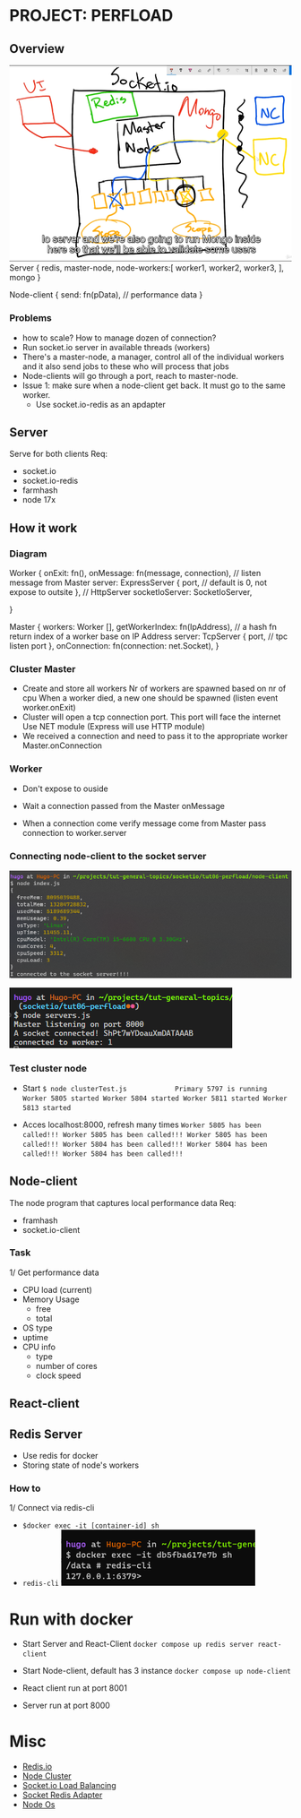 # PROJECT: PERFLOAD
## Overview
![architecture](./screenshots/2-architecure.PNG)
Server {
    redis,
    master-node,
    node-workers:[
        worker1,
        worker2,
        worker3,
    ],
    mongo
}

Node-client {
    send: fn(pData), // performance data
}

### Problems
- how to scale? How to manage dozen of connection?
- Run socket.io server in available threads (workers)
- There's a master-node, a manager, control all of the individual workers and it also send jobs to these who will process that jobs
- Node-clients will go through a port, reach to master-node.
- Issue 1: make sure when a node-client get back. It must go to the same worker.
    - Use socket.io-redis as an apdapter

## Server
Serve for both clients
Req:
- socket.io
- socket.io-redis
- farmhash
- node 17x

## How it work
### Diagram
Worker {
    onExit: fn(),
    onMessage: fn(message, connection), // listen message from Master
    server: ExpressServer {
        port, // default is 0, not expose to outsite
    }, // HttpServer
    socketIoServer: SocketIoServer,

}

Master {
    workers: Worker [],
    getWorkerIndex: fn(IpAddress), // a hash fn return index of a worker base on IP Address
    server: TcpServer {
        port, // tpc listen port
    },
    onConnection: fn(connection: net.Socket),
}

### Cluster Master
- Create and store all workers
    Nr of workers are spawned based on nr of cpu
    When a worker died, a new one should be spawned (listen event worker.onExit)
- Cluster will open a tcp connection port. This port will face the internet
    Use NET module (Express will use HTTP module)
- We received a connection and need to pass it to the appropriate worker
    Master.onConnection

### Worker
- Don't expose to ouside
- Wait a connection passed from the Master
    onMessage

- When a connection come
    verify message come from Master
    pass connection to worker.server

### Connecting node-client to the socket server
![client connected](./screenshots/3-node-client-connect.PNG)

![server received](./screenshots/4-server-recieved-a-connection.PNG)

### Test cluster node
- Start
`$ node clusterTest.js           
Primary 5797 is running
Worker 5805 started
Worker 5804 started
Worker 5811 started
Worker 5813 started`

- Acces localhost:8000, refresh many times
`
Worker 5805 has been called!!!
Worker 5805 has been called!!!
Worker 5805 has been called!!!
Worker 5804 has been called!!!
Worker 5804 has been called!!!
Worker 5804 has been called!!!
`


## Node-client
The node program that captures local performance data
Req:
- framhash
- socket.io-client

### Task
1/ Get performance data
- CPU load (current)
- Memory Usage
    - free
    - total
- OS type
- uptime
- CPU info
    - type
    - number of cores
    - clock speed

## React-client

## Redis Server
- Use redis for docker
- Storing state of node's workers

### How to
1/ Connect via redis-cli
- `$docker exec -it [container-id] sh`
- `redis-cli`
![connect redis-cli](./screenshots/1-connect-redis-cli.PNG)


# Run with docker
- Start Server and React-Client
`docker compose up redis server react-client`

- Start Node-client, default has 3 instance
`docker compose up node-client`

- React client run at port 8001
- Server run at port 8000

# Misc
- [Redis.io](https://redis.io/docs/getting-started/)
- [Node Cluster](https://nodejs.org/api/cluster.html)
- [Socket.io Load Balancing](https://socket.io/docs/v4/using-multiple-nodes/)
- [Socket Redis Adapter](https://socket.io/docs/v4/redis-adapter/)
- [Node Os](https://nodejs.org/api/os.html)